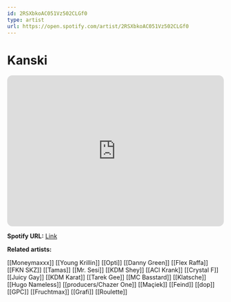 ```yaml
---
id: 2RSXbkoAC051Vz502CLGf0
type: artist
url: https://open.spotify.com/artist/2RSXbkoAC051Vz502CLGf0
---
```

# Kanski

<iframe style="border-radius:12px" src="https://open.spotify.com/embed/artist/2RSXbkoAC051Vz502CLGf0" width="100%" height="352" frameBorder="0" allowfullscreen="" allow="autoplay; clipboard-write; encrypted-media; fullscreen; picture-in-picture" loading="lazy"></iframe>

**Spotify URL:** [Link](https://open.spotify.com/artist/2RSXbkoAC051Vz502CLGf0)

**Related artists:**

[[Moneymaxxx]]
[[Young Krillin]]
[[Opti]]
[[Danny Green]]
[[Flex Raffa]]
[[FKN SKZ]]
[[Tamas]]
[[Mr. Sesi]]
[[KDM Shey]]
[[ACI Krank]]
[[Crystal F]]
[[Juicy Gay]]
[[KDM Karat]]
[[Tarek Gee]]
[[MC Basstard]]
[[Klatsche]]
[[Hugo Nameless]]
[[producers/Chazer One]]
[[Maçiek]]
[[Feind]]
[[dop]]
[[GPC]]
[[Fruchtmax]]
[[Grafi]]
[[Roulette]]
